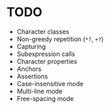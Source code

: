 # TODO

* Character classes
* Non-greedy repetition (`*?`, `+?`)
* Capturing
* Subexpression calls
* Character properties
* Anchors
* Assertions
* Case-insensitive mode
* Multi-line mode
* Free-spacing mode
